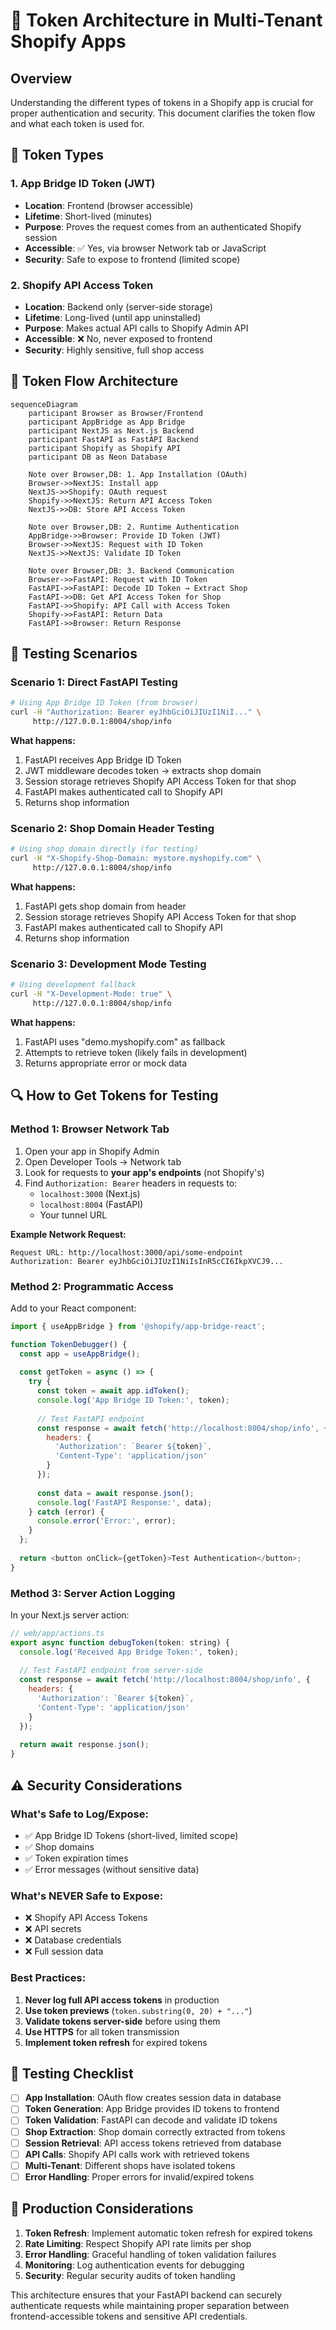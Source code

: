 # 🔐 Token Architecture in Multi-Tenant Shopify Apps

## Overview

Understanding the different types of tokens in a Shopify app is crucial for proper authentication and security. This document clarifies the token flow and what each token is used for.

## 🎯 Token Types

### 1. **App Bridge ID Token (JWT)**
- **Location**: Frontend (browser accessible)
- **Lifetime**: Short-lived (minutes)
- **Purpose**: Proves the request comes from an authenticated Shopify session
- **Accessible**: ✅ Yes, via browser Network tab or JavaScript
- **Security**: Safe to expose to frontend (limited scope)

### 2. **Shopify API Access Token**
- **Location**: Backend only (server-side storage)
- **Lifetime**: Long-lived (until app uninstalled)
- **Purpose**: Makes actual API calls to Shopify Admin API
- **Accessible**: ❌ No, never exposed to frontend
- **Security**: Highly sensitive, full shop access

## 🔄 Token Flow Architecture

```mermaid
sequenceDiagram
    participant Browser as Browser/Frontend
    participant AppBridge as App Bridge
    participant NextJS as Next.js Backend
    participant FastAPI as FastAPI Backend
    participant Shopify as Shopify API
    participant DB as Neon Database

    Note over Browser,DB: 1. App Installation (OAuth)
    Browser->>NextJS: Install app
    NextJS->>Shopify: OAuth request
    Shopify->>NextJS: Return API Access Token
    NextJS->>DB: Store API Access Token

    Note over Browser,DB: 2. Runtime Authentication
    AppBridge->>Browser: Provide ID Token (JWT)
    Browser->>NextJS: Request with ID Token
    NextJS->>NextJS: Validate ID Token
    
    Note over Browser,DB: 3. Backend Communication
    Browser->>FastAPI: Request with ID Token
    FastAPI->>FastAPI: Decode ID Token → Extract Shop
    FastAPI->>DB: Get API Access Token for Shop
    FastAPI->>Shopify: API Call with Access Token
    Shopify->>FastAPI: Return Data
    FastAPI->>Browser: Return Response
```

## 🧪 Testing Scenarios

### **Scenario 1: Direct FastAPI Testing**
```bash
# Using App Bridge ID Token (from browser)
curl -H "Authorization: Bearer eyJhbGciOiJIUzI1NiI..." \
     http://127.0.0.1:8004/shop/info
```

**What happens:**
1. FastAPI receives App Bridge ID Token
2. JWT middleware decodes token → extracts shop domain
3. Session storage retrieves Shopify API Access Token for that shop
4. FastAPI makes authenticated call to Shopify API
5. Returns shop information

### **Scenario 2: Shop Domain Header Testing**
```bash
# Using shop domain directly (for testing)
curl -H "X-Shopify-Shop-Domain: mystore.myshopify.com" \
     http://127.0.0.1:8004/shop/info
```

**What happens:**
1. FastAPI gets shop domain from header
2. Session storage retrieves Shopify API Access Token for that shop
3. FastAPI makes authenticated call to Shopify API
4. Returns shop information

### **Scenario 3: Development Mode Testing**
```bash
# Using development fallback
curl -H "X-Development-Mode: true" \
     http://127.0.0.1:8004/shop/info
```

**What happens:**
1. FastAPI uses "demo.myshopify.com" as fallback
2. Attempts to retrieve token (likely fails in development)
3. Returns appropriate error or mock data

## 🔍 How to Get Tokens for Testing

### **Method 1: Browser Network Tab**
1. Open your app in Shopify Admin
2. Open Developer Tools → Network tab
3. Look for requests to **your app's endpoints** (not Shopify's)
4. Find `Authorization: Bearer` headers in requests to:
   - `localhost:3000` (Next.js)
   - `localhost:8004` (FastAPI)
   - Your tunnel URL

**Example Network Request:**
```
Request URL: http://localhost:3000/api/some-endpoint
Authorization: Bearer eyJhbGciOiJIUzI1NiIsInR5cCI6IkpXVCJ9...
```

### **Method 2: Programmatic Access**
Add to your React component:
```javascript
import { useAppBridge } from '@shopify/app-bridge-react';

function TokenDebugger() {
  const app = useAppBridge();
  
  const getToken = async () => {
    try {
      const token = await app.idToken();
      console.log('App Bridge ID Token:', token);
      
      // Test FastAPI endpoint
      const response = await fetch('http://localhost:8004/shop/info', {
        headers: {
          'Authorization': `Bearer ${token}`,
          'Content-Type': 'application/json'
        }
      });
      
      const data = await response.json();
      console.log('FastAPI Response:', data);
    } catch (error) {
      console.error('Error:', error);
    }
  };
  
  return <button onClick={getToken}>Test Authentication</button>;
}
```

### **Method 3: Server Action Logging**
In your Next.js server action:
```javascript
// web/app/actions.ts
export async function debugToken(token: string) {
  console.log('Received App Bridge Token:', token);
  
  // Test FastAPI endpoint from server-side
  const response = await fetch('http://localhost:8004/shop/info', {
    headers: {
      'Authorization': `Bearer ${token}`,
      'Content-Type': 'application/json'
    }
  });
  
  return await response.json();
}
```

## ⚠️ Security Considerations

### **What's Safe to Log/Expose:**
- ✅ App Bridge ID Tokens (short-lived, limited scope)
- ✅ Shop domains
- ✅ Token expiration times
- ✅ Error messages (without sensitive data)

### **What's NEVER Safe to Expose:**
- ❌ Shopify API Access Tokens
- ❌ API secrets
- ❌ Database credentials
- ❌ Full session data

### **Best Practices:**
1. **Never log full API access tokens** in production
2. **Use token previews** (`token.substring(0, 20) + "..."`)
3. **Validate tokens server-side** before using them
4. **Use HTTPS** for all token transmission
5. **Implement token refresh** for expired tokens

## 🎯 Testing Checklist

- [ ] **App Installation**: OAuth flow creates session data in database
- [ ] **Token Generation**: App Bridge provides ID tokens to frontend
- [ ] **Token Validation**: FastAPI can decode and validate ID tokens
- [ ] **Shop Extraction**: Shop domain correctly extracted from tokens
- [ ] **Session Retrieval**: API access tokens retrieved from database
- [ ] **API Calls**: Shopify API calls work with retrieved tokens
- [ ] **Multi-Tenant**: Different shops have isolated tokens
- [ ] **Error Handling**: Proper errors for invalid/expired tokens

## 🚀 Production Considerations

1. **Token Refresh**: Implement automatic token refresh for expired tokens
2. **Rate Limiting**: Respect Shopify API rate limits per shop
3. **Error Handling**: Graceful handling of token validation failures
4. **Monitoring**: Log authentication events for debugging
5. **Security**: Regular security audits of token handling

This architecture ensures that your FastAPI backend can securely authenticate requests while maintaining proper separation between frontend-accessible tokens and sensitive API credentials.
